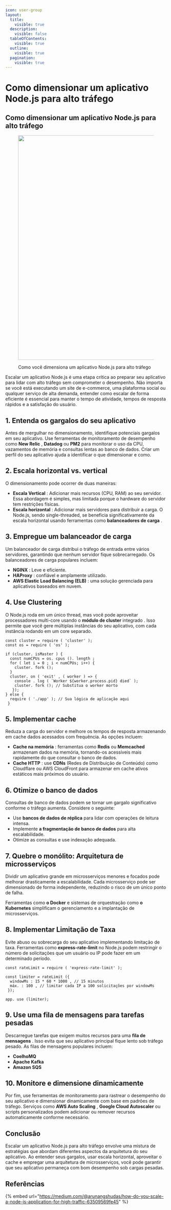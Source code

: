 ```yaml
---
icon: user-group
layout:
  title:
    visible: true
  description:
    visible: false
  tableOfContents:
    visible: true
  outline:
    visible: true
  pagination:
    visible: true
---
```


# Como dimensionar um aplicativo Node.js para alto tráfego

## Como dimensionar um aplicativo Node.js para alto tráfego <a href="#id-2961" id="id-2961"></a>

<figure><img src="https://miro.medium.com/v2/resize:fit:700/1*cZhJd5xT6yyyBaiIEFlDmA.png" alt="" height="700" width="700"><figcaption><p>Como você dimensiona um aplicativo Node.js para alto tráfego</p></figcaption></figure>

Escalar um aplicativo Node.js é uma etapa crítica ao preparar seu aplicativo para lidar com alto tráfego sem comprometer o desempenho. Não importa se você está executando um site de e-commerce, uma plataforma social ou qualquer serviço de alta demanda, entender como escalar de forma eficiente é essencial para manter o tempo de atividade, tempos de resposta rápidos e a satisfação do usuário.

## 1. Entenda os gargalos do seu aplicativo <a href="#e8bf" id="e8bf"></a>

Antes de mergulhar no dimensionamento, identifique potenciais gargalos em seu aplicativo. Use ferramentas de monitoramento de desempenho como **New Relic** , **Datadog** ou **PM2** para monitorar o uso da CPU, vazamentos de memória e consultas lentas ao banco de dados. Criar um perfil do seu aplicativo ajuda a identificar o que dimensionar e como.

## 2. Escala horizontal vs. vertical <a href="#c9a8" id="c9a8"></a>

O dimensionamento pode ocorrer de duas maneiras:

* **Escala Vertical** : Adicionar mais recursos (CPU, RAM) ao seu servidor. Essa abordagem é simples, mas limitada porque o hardware do servidor tem restrições físicas.
* **Escala horizontal** : Adicionar mais servidores para distribuir a carga. O Node.js, sendo single-threaded, se beneficia significativamente da escala horizontal usando ferramentas como **balanceadores de carga** .

## 3. Empregue um balanceador de carga <a href="#id-289e" id="id-289e"></a>

Um balanceador de carga distribui o tráfego de entrada entre vários servidores, garantindo que nenhum servidor fique sobrecarregado. Os balanceadores de carga populares incluem:

* **NGINX** : Leve e eficiente.
* **HAProxy** : confiável e amplamente utilizado.
* **AWS Elastic Load Balancing (ELB)** : uma solução gerenciada para aplicativos baseados em nuvem.

## 4. Use Clustering <a href="#id-6869" id="id-6869"></a>

O Node.js roda em um único thread, mas você pode aproveitar processadores multi-core usando o **módulo de cluster** integrado . Isso permite que você gere múltiplas instâncias do seu aplicativo, com cada instância rodando em um core separado.

```
const cluster = require ( 'cluster' ); 
const os = require ( 'os' ); 

if (cluster. isMaster ) { 
  const numCPUs = os. cpus (). length ; 
  for ( let i = 0 ; i < numCPUs; i++) { 
    cluster. fork (); 
  } 
  cluster. on ( 'exit' , ( worker ) => { 
    console . log ( `Worker ${worker.process.pid} died` ); 
    cluster. fork (); // Substitua o worker morto
   }); 
} else { 
  require ( './app' ); // Sua lógica de aplicação aqui
 }
```

## 5. Implementar cache <a href="#bea0" id="bea0"></a>

Reduza a carga do servidor e melhore os tempos de resposta armazenando em cache dados acessados ​​com frequência. As opções incluem:

* **Cache na memória** : ferramentas como **Redis** ou **Memcached** armazenam dados na memória, tornando-os acessíveis mais rapidamente do que consultar o banco de dados.
* **Cache HTTP** : use **CDNs** (Redes de Distribuição de Conteúdo) como Cloudflare ou AWS CloudFront para armazenar em cache ativos estáticos mais próximos do usuário.

## 6. Otimize o banco de dados <a href="#f492" id="f492"></a>

Consultas de banco de dados podem se tornar um gargalo significativo conforme o tráfego aumenta. Considere o seguinte:

* Use **bancos de dados de réplica** para lidar com operações de leitura intensa.
* Implemente **a fragmentação de banco de dados** para alta escalabilidade.
* Otimize as consultas e use indexação adequada.

## 7. Quebre o monólito: Arquitetura de microsserviços <a href="#id-7beb" id="id-7beb"></a>

Dividir um aplicativo grande em microsserviços menores e focados pode melhorar drasticamente a escalabilidade. Cada microsserviço pode ser dimensionado de forma independente, reduzindo o risco de um único ponto de falha.

Ferramentas como **o Docker** e sistemas de orquestração como **o Kubernetes** simplificam o gerenciamento e a implantação de microsserviços.

## 8. Implementar Limitação de Taxa <a href="#id-9c43" id="id-9c43"></a>

Evite abuso ou sobrecarga do seu aplicativo implementando limitação de taxa. Ferramentas como **express-rate-limit** no Node.js podem restringir o número de solicitações que um usuário ou IP pode fazer em um determinado período.

```
const rateLimit = require ( 'express-rate-limit' ); 

const limiter = rateLimit ({ 
  windowMs : 15 * 60 * 1000 , // 15 minutos 
  máx. : 100 , // limitar cada IP a 100 solicitações por windowMs
 }); 

app. use (limiter);
```

## 9. Use uma fila de mensagens para tarefas pesadas <a href="#id-20ef" id="id-20ef"></a>

Descarregue tarefas que exigem muitos recursos para uma **fila de mensagens** . Isso evita que seu aplicativo principal fique lento sob tráfego pesado. As filas de mensagens populares incluem:

* **CoelhoMQ**
* **Apache Kafka**
* **Amazon SQS**

## 10. Monitore e dimensione dinamicamente <a href="#e65d" id="e65d"></a>

Por fim, use ferramentas de monitoramento para rastrear o desempenho do seu aplicativo e dimensionar dinamicamente com base em padrões de tráfego. Serviços como **AWS Auto Scaling** , **Google Cloud Autoscaler** ou scripts personalizados podem adicionar ou remover recursos automaticamente conforme necessário.

## Conclusão <a href="#id-3234" id="id-3234"></a>

Escalar um aplicativo Node.js para alto tráfego envolve uma mistura de estratégias que abordam diferentes aspectos da arquitetura do seu aplicativo. Ao entender seus gargalos, usar escala horizontal, aproveitar o cache e empregar uma arquitetura de microsserviços, você pode garantir que seu aplicativo permaneça com bom desempenho sob cargas pesadas.

## Referências

{% embed url="https://medium.com/@arunangshudas/how-do-you-scale-a-node-js-application-for-high-traffic-63509569fe45" %}
